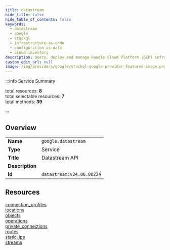 ```yaml
---
title: datastream
hide_title: false
hide_table_of_contents: false
keywords:
  - datastream
  - google
  - stackql
  - infrastructure-as-code
  - configuration-as-data
  - cloud inventory
description: Query, deploy and manage Google Cloud Platform (GCP) infrastructure and resources using SQL
custom_edit_url: null
image: /img/providers/google/stackql-google-provider-featured-image.png
---
```


  
    
:::info Service Summary

<div class="row">
<div class="providerDocColumn">
<span>total resources:&nbsp;<b>8</b></span><br />
<span>total selectable resources:&nbsp;<b>7</b></span><br />
<span>total methods:&nbsp;<b>39</b></span><br />
</div>
</div>

:::

## Overview
<table><tbody>
<tr><td><b>Name</b></td><td><code>google.datastream</code></td></tr>
<tr><td><b>Type</b></td><td>Service</td></tr>
<tr><td><b>Title</b></td><td>Datastream API</td></tr>
<tr><td><b>Description</b></td><td></td></tr>
<tr><td><b>Id</b></td><td><code>datastream:v24.06.00234</code></td></tr>
</tbody></table>

## Resources
<div class="row">
<div class="providerDocColumn">
<a href="/providers/google/datastream/connection_profiles/">connection_profiles</a><br />
<a href="/providers/google/datastream/locations/">locations</a><br />
<a href="/providers/google/datastream/objects/">objects</a><br />
<a href="/providers/google/datastream/operations/">operations</a><br />
</div>
<div class="providerDocColumn">
<a href="/providers/google/datastream/private_connections/">private_connections</a><br />
<a href="/providers/google/datastream/routes/">routes</a><br />
<a href="/providers/google/datastream/static_ips/">static_ips</a><br />
<a href="/providers/google/datastream/streams/">streams</a><br />
</div>
</div>
